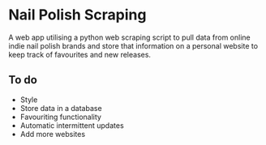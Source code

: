 # Nail Polish Scraping
A web app utilising a python web scraping script to pull data from online indie nail polish brands and store that information on a personal website to keep track of favourites and new releases.

## To do
- Style
- Store data in a database
- Favouriting functionality
- Automatic intermittent updates
- Add more websites
